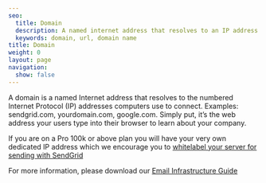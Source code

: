 ```yaml
---
seo:
  title: Domain
  description: A named internet address that resolves to an IP address
  keywords: domain, url, domain name
title: Domain
weight: 0
layout: page
navigation:
  show: false
---
```


A domain is a named Internet address that resolves to the numbered Internet Protocol (IP) addresses computers use to connect. Examples: sendgrid.com, yourdomain.com, google.com. Simply put, it’s the web address your users type into their browser to learn about your company.

If you are on a Pro 100k or above plan you will have your very own dedicated IP address which we encourage you to [whitelabel your server for sending with SendGrid]({{root_url}}/User_Guide/Setting_Up_Your_Server/Whitelabeling/index.html)

For more information, please download our [Email Infrastructure Guide](http://resources.sendgrid.com/email-infrastructure-guide/?mc=SendGrid%20Documentation)
